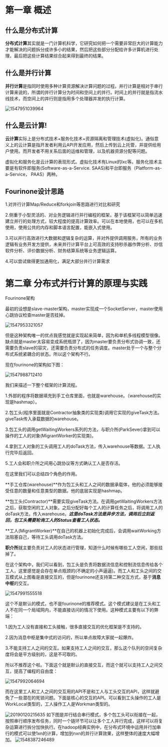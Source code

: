 # 第一章 概述

## 什么是分布式计算

**分布式计算**其实就是一门计算机科学，它研究如何把一个需要非常巨大的计算能力才能解决的问题拆分成许多小的结果，然后把这些部分分配给许多计算机进行处理，最后把这些计算结果综合起来得到最终的结果。

## 什么是并行计算

**并行计算**是指同时使用多种计算资源解决计算问题的过程。并行计算是相对于串行计算来说的，所谓的并行计算分为时间和空间上的并行。时间上的并行就是指流水线技术，而空间上的并行则是指用多个处理器并发的执行计算。

![1547951039964](.\picture\1547951039964.png)

## 什么是云计算!

**云计算**实际上是分布式技术+服务化技术+资源隔离和管理技术(虚拟化)。通俗意义上的云计算是指开发者利用云API开发应用，然后上传到云上托管，并提供给用户使用。而开发者不用关系后面的运维和管理，以及机器资源分配等问题。

虚拟化和服务化是云计算的表现形式。虚拟化技术有Linux的lxc等。服务化技术主要是有软件即服务(Software-as-a-Service. SAAS)和平台即服务（Platform-as-a-Service， PAAS）两种。



## Fourinone设计思路

1.对并行计算Map/Reduce和forkjoin等思路进行对比和研究

2.侧重于小型灵活的、对业务逻辑进行并行编程的框架，基于该框架可以简单迅速建立并行的处理方式，较大程度的提高计算效率。可以在本地使用，也可以在多机使用，使用公共的内存和脚本语言配置，能嵌入式使用。

3.可以并行高效进行大数据和逻辑复杂的运算，并对外提供调用服务，所有的业务逻辑有业务开发方提供，未来并行计算平台上可高效的支持秒杀器作弊分析、炒信软件分析、评价数据分析、财务结算系统等业务逻辑运算。

4.可以尝试做得更加通用化，满足大部分并行计算需求

# 第二章 分布式并行计算的原理与实践

Fourinone架构

最初的设想是slave-master架构，master实现成一个SocketServer，master使用心跳协议检查master是否挂掉。

![1547953321057](.\picture\1547953321057.png)

但是这种架构唯一的优点我感觉就是实现起来简单，因为和单机多线程模型很像。缺点就是master太容易变成系统瓶颈了，因为master要负责分布式协调一致，还需要负责slave的容灾，还需要负责分布式的任务调度。master处于一个与整个分布式系统紧耦合的状态。所以这个架构不行。

现在fourinone的架构如下图：

![1547988712410](.\picture\1547988712410.png)

我们来描述一下整个框架的计算流程。

1.外部的程序将数据填充到手工仓库里面，也就是warehouse。（warehouse的实现是hashmap）。

2.包工头(程序里面就是Contractor抽象类的实现类)调用它实现的giveTask方法。giveTask传入承载数据的warehouse。

3.包工头的调用getWaitingWorkers系列的方法，与职介所(ParkSever)拿到可以操作的工人的对象(MigrantWorker的实现类)。

4.拿到工人对象的工头调用工人的doTask方法，传入warehouse等数据。工人执行完毕后返回。

5.工人会和职介所之间用心跳协议等方式确认工人是否存活。

在这里我们可以总结四个角色的作用。

**手工仓库(warehouse)**作为包工头和工人之间的数据承载体，他的必须能够接受任意的数量和任意类型的数据。他的底层实现是hashmap。

**包工头(Contractor)**需要实现giveTask方法。在调用getWaitingWorkers方法之后，获取空闲的工人对象。之后分配好每个工人的计算任务之后，将调用工人的doTask方法，传入warehouse。***这里doTask方法是异步方法，调用后立刻返回，包工头需要轮询工人的Status查看工人状态。***

**工人(MigrantWorker)**在自己的机器上初始化完成后，会调用waitWorking方法阻塞自己，等待工头调用doTask方法。

**职介所**就主要负责对工人的状态进行管理，知道什么时候有哪些工人空闲，那些挂掉了。



在这个架构中，我们可以看到，包工头是负责将数据流信息和控制流信息传给各个工人，这里感觉是会存在单点瓶颈的(不确定的小声逼逼)。而工人和工头之间的交互模式从上图看是直接交互的，但是fourinone还支持第二种交互方式，基于**消息中枢**的交互。

![1547991555518](.\picture\1547991555518.png)

这个不是默认的模式，也不是fourinone的推荐模式。这个模式建议是在工头和工人不在同一个局域网内，不能直接访问的情况下使用。这种模式主要有以下的弊端：

1.因为工人没有直接和工头接触，很多直接交互的优化框架是不支持的。

2.因为消息中枢是集中式的访问的，所以单点故障大家就一起爆炸。

3.不能支持工人之间的交互。如果支持工人之间的交互，那么这个队列的空间复杂度将会是平方级别的，这是不可取的。

所以不推荐这个啦。下面这个就是默认的直接交互，而这个就可以支持工人之间交互，提高了编程的自由度：

![1547992064694](.\picture\1547992064694.png)

而在这里工人和工人之间的交互用的API不是和工人与工头交互的API，这样就避免了一些潜在的死锁问题。下面是核心的交互的API。可以看到工头操作的工人是WorkLocal类型的，工人操作工人是Workman类型的。

![20190120215635](.\picture\20190120215635.png)
如下图是并行结合串行模式，多个包工头可以衔接在一起，按照串行顺序发布任务，同时一个链环节可以让多个工人并行完成，这样可以将复杂运算进行拆分加快执行。在hadoop经典实例中，在分布式环境中运用并行加串行的模式可以使1xn的计算，增加到nxn的并行计算效果，这样整体的速度大幅增加。
![1548387246489](.\picture\1548387246489.png)
## 
